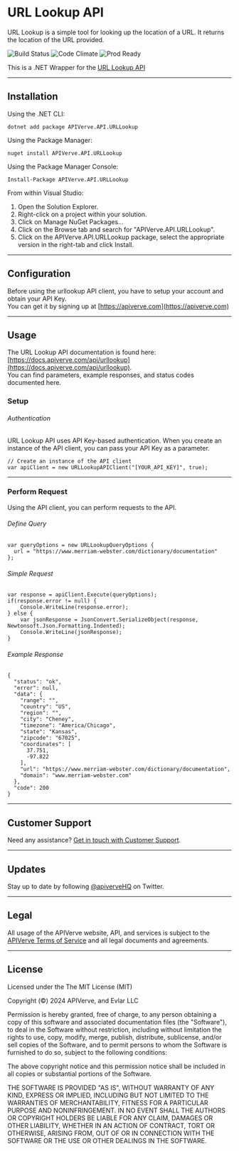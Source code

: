 URL Lookup API
============

URL Lookup is a simple tool for looking up the location of a URL. It returns the location of the URL provided.

![Build Status](https://img.shields.io/badge/build-passing-green)
![Code Climate](https://img.shields.io/badge/maintainability-B-purple)
![Prod Ready](https://img.shields.io/badge/production-ready-blue)

This is a .NET Wrapper for the [URL Lookup API](https://apiverve.com/marketplace/api/urllookup)

---

## Installation

Using the .NET CLI:
```
dotnet add package APIVerve.API.URLLookup
```

Using the Package Manager:
```
nuget install APIVerve.API.URLLookup
```

Using the Package Manager Console:
```
Install-Package APIVerve.API.URLLookup
```

From within Visual Studio:

1. Open the Solution Explorer.
2. Right-click on a project within your solution.
3. Click on Manage NuGet Packages...
4. Click on the Browse tab and search for "APIVerve.API.URLLookup".
5. Click on the APIVerve.API.URLLookup package, select the appropriate version in the right-tab and click Install.


---

## Configuration

Before using the urllookup API client, you have to setup your account and obtain your API Key.  
You can get it by signing up at [https://apiverve.com](https://apiverve.com)

---

## Usage

The URL Lookup API documentation is found here: [https://docs.apiverve.com/api/urllookup](https://docs.apiverve.com/api/urllookup).  
You can find parameters, example responses, and status codes documented here.

### Setup

###### Authentication
URL Lookup API uses API Key-based authentication. When you create an instance of the API client, you can pass your API Key as a parameter.

```
// Create an instance of the API client
var apiClient = new URLLookupAPIClient("[YOUR_API_KEY]", true);
```

---


### Perform Request
Using the API client, you can perform requests to the API.

###### Define Query

```
var queryOptions = new URLLookupQueryOptions {
  url = "https://www.merriam-webster.com/dictionary/documentation"
};
```

###### Simple Request

```
var response = apiClient.Execute(queryOptions);
if(response.error != null) {
	Console.WriteLine(response.error);
} else {
    var jsonResponse = JsonConvert.SerializeObject(response, Newtonsoft.Json.Formatting.Indented);
    Console.WriteLine(jsonResponse);
}
```

###### Example Response

```
{
  "status": "ok",
  "error": null,
  "data": {
    "range": "",
    "country": "US",
    "region": "",
    "city": "Cheney",
    "timezone": "America/Chicago",
    "state": "Kansas",
    "zipcode": "67025",
    "coordinates": [
      37.751,
      -97.822
    ],
    "url": "https://www.merriam-webster.com/dictionary/documentation",
    "domain": "www.merriam-webster.com"
  },
  "code": 200
}
```

---

## Customer Support

Need any assistance? [Get in touch with Customer Support](https://apiverve.com/contact).

---

## Updates
Stay up to date by following [@apiverveHQ](https://twitter.com/apiverveHQ) on Twitter.

---

## Legal

All usage of the APIVerve website, API, and services is subject to the [APIVerve Terms of Service](https://apiverve.com/terms) and all legal documents and agreements.

---

## License
Licensed under the The MIT License (MIT)

Copyright (&copy;) 2024 APIVerve, and Evlar LLC

Permission is hereby granted, free of charge, to any person obtaining a copy of this software and associated documentation files (the "Software"), to deal in the Software without restriction, including without limitation the rights to use, copy, modify, merge, publish, distribute, sublicense, and/or sell copies of the Software, and to permit persons to whom the Software is furnished to do so, subject to the following conditions:

The above copyright notice and this permission notice shall be included in all copies or substantial portions of the Software.

THE SOFTWARE IS PROVIDED "AS IS", WITHOUT WARRANTY OF ANY KIND, EXPRESS OR IMPLIED, INCLUDING BUT NOT LIMITED TO THE WARRANTIES OF MERCHANTABILITY, FITNESS FOR A PARTICULAR PURPOSE AND NONINFRINGEMENT. IN NO EVENT SHALL THE AUTHORS OR COPYRIGHT HOLDERS BE LIABLE FOR ANY CLAIM, DAMAGES OR OTHER LIABILITY, WHETHER IN AN ACTION OF CONTRACT, TORT OR OTHERWISE, ARISING FROM, OUT OF OR IN CONNECTION WITH THE SOFTWARE OR THE USE OR OTHER DEALINGS IN THE SOFTWARE.